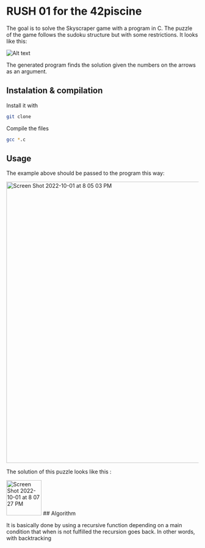 # RUSH 01 for the 42piscine
The goal is to solve the Skyscraper game with a program in C. 
The puzzle of the game follows the sudoku structure but with some restrictions. It looks like this:

<img src="https://www.brainbashers.com/gifs_tower/skyhelp0.png" alt="Alt text" title="Optional title">

The generated program finds the solution given the numbers on the arrows as an argument. 

## Instalation & compilation
Install it with 
```sh
git clone
```
Compile the files
```sh
gcc *.c
```
## Usage
The example above should be passed to the program this way:  

<img width="736" alt="Screen Shot 2022-10-01 at 8 05 03 PM" src="https://user-images.githubusercontent.com/79358300/193422447-7c1a2dee-661d-44ac-b18f-d9a3bf788d64.png">

The solution of this puzzle looks like this :

<img width="92" alt="Screen Shot 2022-10-01 at 8 07 27 PM" src="https://user-images.githubusercontent.com/79358300/193422465-9f5d4ea2-2222-4057-9463-c33e8590f476.png">
## Algorithm

It is basically done by using a recursive function depending on a main condition that when is not fulfilled the recursion goes back. In other words, with backtracking
